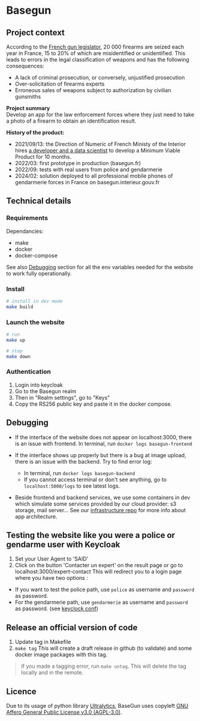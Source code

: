 # Basegun

## Project context
According to the [French gun legislator](https://www.interieur.gouv.fr/ministere/organisation/secretariat-general/service-central-des-armes-et-explosifs), 20 000 firearms are seized each year in France, 15 to 20% of which are misidentified or unidentified.
This leads to errors in the legal classification of weapons and has the following consequences:
* A lack of criminal prosecution, or conversely, unjustified prosecution
* Over-solicitation of firearms experts
* Erroneous sales of weapons subject to authorization by civilian gunsmiths

**Project summary**  
Develop an app for the law enforcement forces where they just need to take a photo of a firearm to obtain an identification result.

**History of the product:**
* 2021/09/13: the Direction of Numeric of French Ministy of the Interior hires [a developer and a data scientist](https://eig.etalab.gouv.fr/defis/basegun/) to develop a Minimum Viable Product for 10 months.
* 2022/03: first prototype in production (basegun.fr)
* 2022/09: tests with real users from police and gendarmerie
* 2024/02: solution deployed to all professional mobile phones of gendarmerie forces in France on basegun.interieur.gouv.fr

## Technical details

### Requirements
Dependancies:
* make
* docker
* docker-compose

See also [Debugging](https://github.com/dnum-mi/Basegun/blob/develop/backend/README.md#debugging) section for all the env variables needed for the website to work fully operationally.
### Install

```bash
# install in dev mode
make build
```

### Launch the website
```bash
# run
make up

# stop
make down
```

### Authentication

1. Login into keycloak
2. Go to the Basegun realm
3. Then in "Realm settings", go to "Keys"
4. Copy the RS256 public key and paste it in the docker compose.

## Debugging

* If the interface of the website does not appear on localhost:3000, there is an issue with frontend. In terminal, run `docker logs basegun-frontend`

* If the interface shows up properly but there is a bug at image upload, there is an issue with the backend. Try to find error log:
    * In terminal, run `docker logs basegun-backend`
    * If you cannot access terminal or don't see anything, go to `localhost:5000/logs` to see latest logs.

* Beside frontend and backend services, we use some containers in dev which simulate some services provided by our cloud provider: s3 storage, mail server... See our [infrastructure repo](https://github.com/dnum-mi/basegun-infra) for more info about app architecture.

## Testing the website like you were a police or gendarme user with Keycloak
1. Set your User Agent to 'SAID'
2. Click on the button 'Contacter un expert' on the result page or go to localhost:3000/expert-contact
This will redirect you to a login page where you have two options :
* If you want to test the police path, use `police` as username and `password` as password.
* For the gendarmerie path, use `gendarmerie` as username and `password` as password.
(see [keyclock conf](https://github.com/dnum-mi/basegun/blob/develop/keycloak/realm-export.json))

## Release an official version of code
1. Update tag in Makefile
2. `make tag`
This will create a draft release in github (to validate) and some docker image packages with this tag.
> If you made a tagging error, run `make untag`. This will delete the tag locally and in the remote.

## Licence
Due to its usage of python library [Ultralytics](https://github.com/ultralytics/ultralytics/blob/main/LICENSE), BaseGun uses copyleft [GNU Affero General Public License v3.0 (AGPL-3.0)](https://www.data.gouv.fr/fr/pages/legal/licences/).